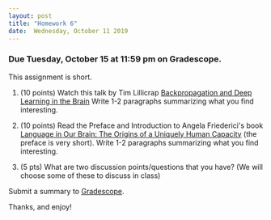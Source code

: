 ```yaml
---
layout: post
title: "Homework 6"
date:  Wednesday, October 11 2019
---
```


### Due Tuesday, October 15 at 11:59 pm on Gradescope. 

This assignment is short.


1. (10 points) Watch this talk by Tim Lillicrap [Backpropagation and Deep Learning in the Brain](https://simons.berkeley.edu/talks/timothy-lillicrap-4-17-18)
Write 1-2 paragraphs summarizing what you find interesting.

2. (10 points) Read the Preface and Introduction to Angela Friederici's book [Language in Our Brain: 
The Origins of a Uniquely Human Capacity](https://mitpress.universitypressscholarship.com/view/10.7551/mitpress/9780262036924.001.0001/upso-9780262036924-chapter-001) (the preface is very short).
Write 1-2 paragraphs summarizing what you find interesting.

3. (5 pts) What are two discussion points/questions that you have? (We will choose some of these to discuss in class)

Submit a summary to [Gradescope](https://www.gradescope.com/courses/61715).

Thanks, and enjoy!
